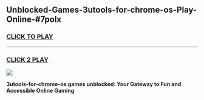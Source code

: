 
## Unblocked-Games-3utools-for-chrome-os-Play-Online-#7polx
<h3>
<a href="https://premium.freeplayer.one?title=3utools-for-chrome-os&ref=27F">CLICK TO PLAY</a></h3>
<hr>

<h3>
<a href="https://premium.freeplayer.one?title=3utools-for-chrome-os&ref=27F">CLICK 2 PLAY</a>
  
</h3>

<a href="https://premium.freeplayer.one?title=3utools-for-chrome-os&ref=27F"><img src="https://clearcache.store/games.png"></a>


**3utools-for-chrome-os games unblocked: Your Gateway to Fun and Accessible Online Gaming**
